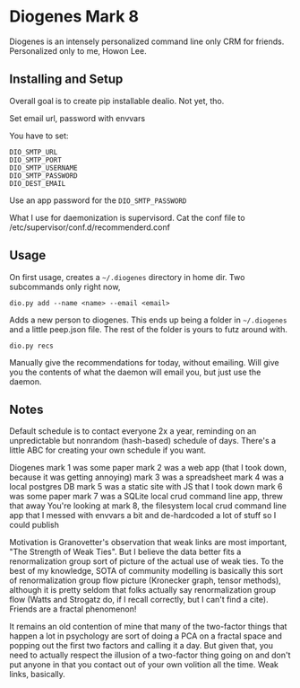Diogenes Mark 8
===

Diogenes is an intensely personalized command line only CRM for friends. Personalized only to me, Howon Lee.

Installing and Setup
---

Overall goal is to create pip installable dealio. Not yet, tho.

Set email url, password with envvars

You have to set:

```
DIO_SMTP_URL
DIO_SMTP_PORT
DIO_SMTP_USERNAME
DIO_SMTP_PASSWORD
DIO_DEST_EMAIL
```

Use an app password for the `DIO_SMTP_PASSWORD`

What I use for daemonization is supervisord. Cat the conf file to /etc/supervisor/conf.d/recommenderd.conf

Usage
---
On first usage, creates a `~/.diogenes` directory in home dir. Two subcommands only right now,

```
dio.py add --name <name> --email <email>
```

Adds a new person to diogenes. This ends up being a folder in `~/.diogenes` and a little peep.json file. The rest of the folder is yours to futz around with.

```
dio.py recs
```

Manually give the recommendations for today, without emailing. Will give you the contents of what the daemon will email you, but just use the daemon.

Notes
---

Default schedule is to contact everyone 2x a year, reminding on an unpredictable but nonrandom (hash-based) schedule of days. There's a little ABC for creating your own schedule if you want.

Diogenes mark 1 was some paper
mark 2 was a web app (that I took down, because it was getting annoying)
mark 3 was a spreadsheet
mark 4 was a local postgres DB
mark 5 was a static site with JS that I took down
mark 6 was some paper
mark 7 was a SQLite local crud command line app, threw that away
You're looking at mark 8, the filesystem local crud command line app that I messed with envvars a bit and de-hardcoded a lot of stuff so I could publish

Motivation is Granovetter's observation that weak links are most important, "The Strength of Weak Ties". But I believe the data better fits a renormalization group sort of picture of the actual use of weak ties. To the best of my knowledge, SOTA of community modelling is basically this sort of renormalization group flow picture (Kronecker graph, tensor methods), although it is pretty seldom that folks actually say renormalization group flow (Watts and Strogatz do, if I recall correctly, but I can't find a cite). Friends are a fractal phenomenon!

It remains an old contention of mine that many of the two-factor things that happen a lot in psychology are sort of doing a PCA on a fractal space and popping out the first two factors and calling it a day. But given that, you need to actually respect the illusion of a two-factor thing going on and don't put anyone in that you contact out of your own volition all the time. Weak links, basically.

